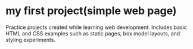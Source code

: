 # my first project(simple web page)
Practice projects created while learning web development. Includes basic HTML and CSS examples such as static pages, box model layouts, and styling experiments.
